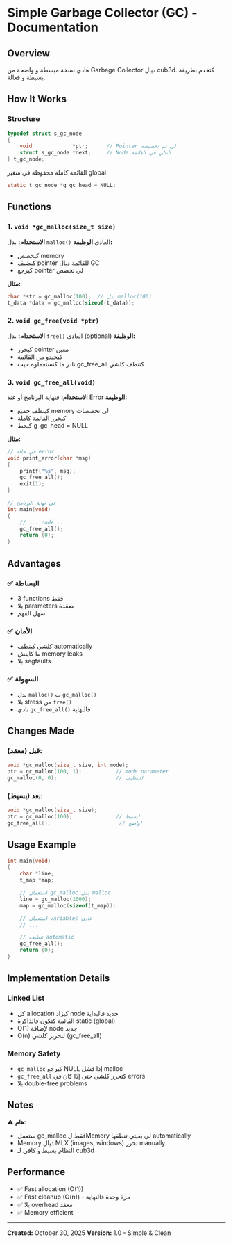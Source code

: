 # Simple Garbage Collector (GC) - Documentation

## Overview

هادي نسخة مبسطة و واضحة من Garbage Collector ديال cub3d. كتخدم بطريقة بسيطة و فعالة.

## How It Works

### Structure

```c
typedef struct s_gc_node
{
    void             *ptr;      // Pointer لي تم تخصيصه
    struct s_gc_node *next;     // Node التالي في القائمة
} t_gc_node;
```

القائمة كاملة محفوظة في متغير global:

```c
static t_gc_node *g_gc_head = NULL;
```

## Functions

### 1. `void *gc_malloc(size_t size)`

**الاستخدام:** بدل `malloc()` العادي
**الوظيفة:**

- كيخصص memory
- كيضيف pointer للقائمة ديال GC
- كيرجع pointer لي تخصص

**مثال:**

```c
char *str = gc_malloc(100);  // بدل malloc(100)
t_data *data = gc_malloc(sizeof(t_data));
```

### 2. `void gc_free(void *ptr)`

**الاستخدام:** بدل `free()` العادي (optional)
**الوظيفة:**

- كيحرر pointer معين
- كيحيدو من القائمة
- نادر ما كنستعملوه حيت gc_free_all كتنظف كلشي

### 3. `void gc_free_all(void)`

**الاستخدام:** فنهاية البرنامج أو عند Error
**الوظيفة:**

- كينظف جميع memory لي تخصصات
- كيحرر القائمة كاملة
- كيحط g_gc_head = NULL

**مثال:**

```c
// في حالة error
void print_error(char *msg)
{
    printf("%s", msg);
    gc_free_all();
    exit(1);
}

// في نهاية البرنامج
int main(void)
{
    // ... code ...
    gc_free_all();
    return (0);
}
```

## Advantages

### ✅ البساطة

- 3 functions فقط
- بلا parameters معقدة
- سهل الفهم

### ✅ الأمان

- كلشي كينظف automatically
- ما كاينش memory leaks
- بلا segfaults

### ✅ السهولة

- بدل `malloc()` ب `gc_malloc()`
- بلا stress من `free()`
- نادي `gc_free_all()` فالنهاية

## Changes Made

### قبل (معقد):

```c
void *gc_malloc(size_t size, int mode);
ptr = gc_malloc(100, 1);           // mode parameter
gc_malloc(0, 0);                   // للتنظيف
```

### بعد (بسيط):

```c
void *gc_malloc(size_t size);
ptr = gc_malloc(100);              // بسيط!
gc_free_all();                      // واضح!
```

## Usage Example

```c
int main(void)
{
    char *line;
    t_map *map;

    // استعمال gc_malloc بدل malloc
    line = gc_malloc(1000);
    map = gc_malloc(sizeof(t_map));

    // استعمال variables عادي
    // ...

    // تنظيف automatic
    gc_free_all();
    return (0);
}
```

## Implementation Details

### Linked List

- كل allocation كيزاد node جديد فالبداية
- القائمة كتكون فالذاكرة static (global)
- O(1) لإضافة node جديد
- O(n) لتحرير كلشي (gc_free_all)

### Memory Safety

- `gc_malloc` كيرجع NULL إذا فشل malloc
- `gc_free_all` كتحرر كلشي حتى إذا كان في errors
- بلا double-free problems

## Notes

⚠️ **هام:**

- ستعمل gc_malloc فقط لMemory لي بغيتي تنظفها automatically
- Memory ديال MLX (images, windows) تحرر manually
- النظام بسيط و كافي لـ cub3d

## Performance

- ✅ Fast allocation (O(1))
- ✅ Fast cleanup (O(n)) - مرة وحدة فالنهاية
- ✅ بلا overhead معقد
- ✅ Memory efficient

---

**Created:** October 30, 2025
**Version:** 1.0 - Simple & Clean
